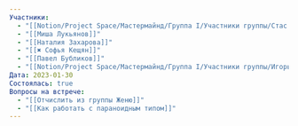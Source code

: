 ```yaml
---
Участники:
  - "[[Notion/Project Space/Мастермайнд/Группа I/Участники группы/Стас Харламов/Стас Харламов\\|Стас Харламов]]"
  - "[[Миша Лукьянов]]"
  - "[[Наталия Захарова]]"
  - "[[✖️ Софья Кещян]]"
  - "[[Павел Бубликов]]"
  - "[[Notion/Project Space/Мастермайнд/Группа I/Участники группы/Игорь Алексеенко/Игорь Алексеенко\\|Игорь Алексеенко]]"
Дата: 2023-01-30
Состоялась: true
Вопросы на встрече:
  - "[[Отчислить из группы Женю]]"
  - "[[Как работать с параноидным типом]]"
---
```

